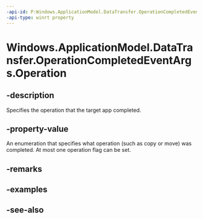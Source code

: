 ----api-id: P:Windows.ApplicationModel.DataTransfer.OperationCompletedEventArgs.Operation
-api-type: winrt property
---<!-- Property syntaxpublic Windows.ApplicationModel.DataTransfer.DataPackageOperation Operation { get; }--># Windows.ApplicationModel.DataTransfer.OperationCompletedEventArgs.Operation## -descriptionSpecifies the operation that the target app completed.## -property-valueAn enumeration that specifies what operation (such as copy or move) was completed. At most one operation flag can be set.## -remarks## -examples## -see-also